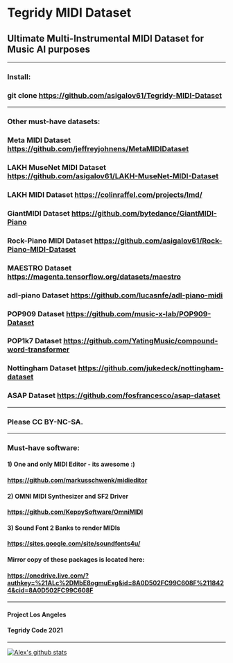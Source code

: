 # Tegridy MIDI Dataset

## Ultimate Multi-Instrumental MIDI Dataset for Music AI purposes

***

### Install:

### git clone https://github.com/asigalov61/Tegridy-MIDI-Dataset

***

### Other must-have datasets:

### Meta MIDI Dataset https://github.com/jeffreyjohnens/MetaMIDIDataset
### LAKH MuseNet MIDI Dataset https://github.com/asigalov61/LAKH-MuseNet-MIDI-Dataset
### LAKH MIDI Dataset https://colinraffel.com/projects/lmd/
### GiantMIDI Dataset https://github.com/bytedance/GiantMIDI-Piano
### Rock-Piano MIDI Dataset https://github.com/asigalov61/Rock-Piano-MIDI-Dataset
### MAESTRO Dataset https://magenta.tensorflow.org/datasets/maestro
### adl-piano Dataset https://github.com/lucasnfe/adl-piano-midi
### POP909 Dataset https://github.com/music-x-lab/POP909-Dataset
### POP1k7 Dataset https://github.com/YatingMusic/compound-word-transformer
### Nottingham Dataset https://github.com/jukedeck/nottingham-dataset
### ASAP Dataset https://github.com/fosfrancesco/asap-dataset

***

### Please CC BY-NC-SA.

***

### Must-have software:

#### 1) One and only MIDI Editor - its awesome :)
#### https://github.com/markusschwenk/midieditor

#### 2) OMNI MIDI Synthesizer and SF2 Driver
#### https://github.com/KeppySoftware/OmniMIDI

#### 3) Sound Font 2 Banks to render MIDIs
#### https://sites.google.com/site/soundfonts4u/

#### Mirror copy of these packages is located here:
#### https://onedrive.live.com/?authkey=%21ALc%2DMbE8ogmuExg&id=8A0D502FC99C608F%2118424&cid=8A0D502FC99C608F

***

#### Project Los Angeles
#### Tegridy Code 2021

***

[![Alex's github stats](https://github-readme-stats.vercel.app/api?username=asigalov61&count_private=true&show_icons=true&theme=radical)](https://github.com/anuraghazra/github-readme-stats)
